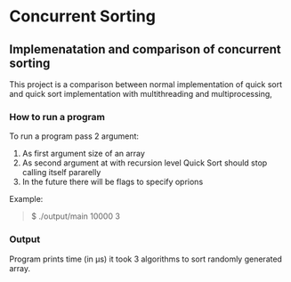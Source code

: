 # Concurrent Sorting
## Implemenatation and comparison of concurrent sorting
This project is a comparison between normal implementation of quick sort and quick sort implementation with multithreading and multiprocessing,

### How to run a program
To run a program pass 2 argument:
1. As first argument size of an array
2. As second argument at with recursion level Quick Sort should stop calling itself pararelly
3. In the future there will be flags to specify oprions

Example:
> $ ./output/main 10000 3

### Output
Program prints time (in µs) it took 3 algorithms to sort randomly generated array.
